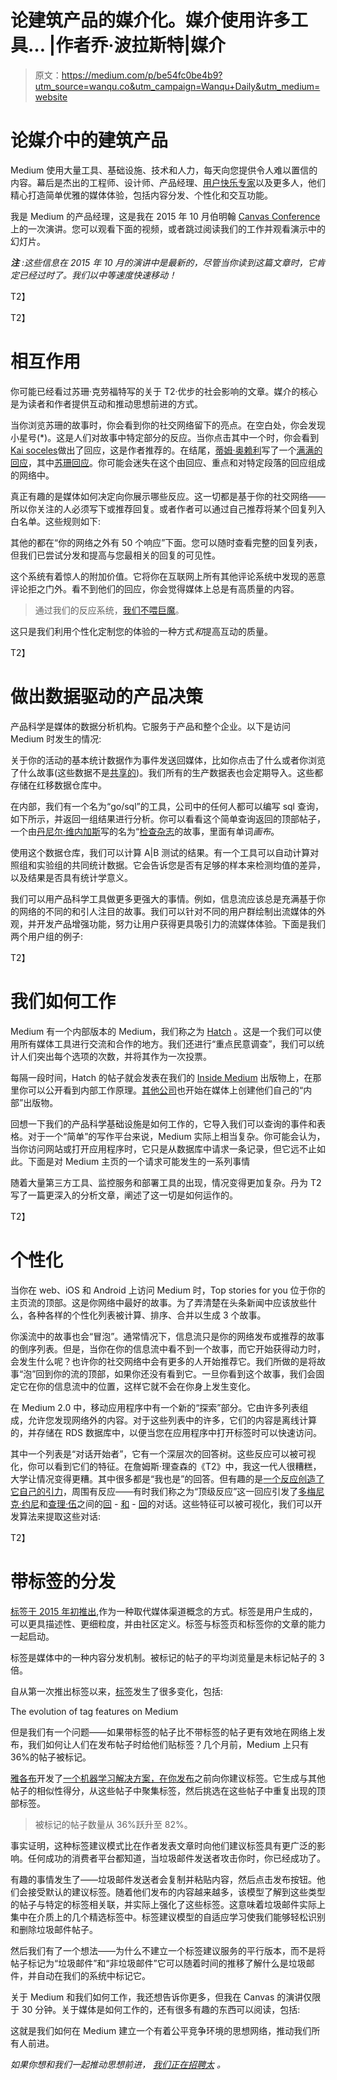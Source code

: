 # 论建筑产品的媒介化。媒介使用许多工具… |作者乔·波拉斯特|媒介

> 原文：<https://medium.com/p/be54fc0be4b9?utm_source=wanqu.co&utm_campaign=Wanqu+Daily&utm_medium=website>



# 论媒介中的建筑产品

Medium 使用大量工具、基础设施、技术和人力，每天向您提供令人难以置信的内容。幕后是杰出的工程师、设计师、产品经理、[用户快乐专家](https://medium.com/the-story/askmedium-3bed09d6c9b3#.wydv8t3ua)以及更多人，他们精心打造简单优雅的媒体体验，包括内容分发、个性化和交互功能。

我是 Medium 的产品经理，这是我在 2015 年 10 月伯明翰 [Canvas Conference](http://canvasconf.co.uk/) 上的一次演讲。您可以观看下面的视频，或者跳过阅读我们的工作并观看演示中的幻灯片。

***注*** *:这些信息在 2015 年 10 月的演讲中是最新的，尽管当你读到这篇文章时，它肯定已经过时了。我们以中等速度快速移动！*



T2】

T2】

# 相互作用

你可能已经看过苏珊·克劳福特写的关于 T2·优步的社会影响的文章。媒介的核心是为读者和作者提供互动和推动思想前进的方式。

当你浏览苏珊的故事时，你会看到你的社交网络留下的亮点。在空白处，你会发现小星号(*)。这是人们对故事中特定部分的反应。当你点击其中一个时，你会看到[Kai soceles](https://medium.com/u/9f958864e257?source=post_page-----be54fc0be4b9--------------------------------)做出了回应，这是作者推荐的。在结尾，[蒂姆·奥赖利](https://medium.com/u/8bd20f383de4?source=post_page-----be54fc0be4b9--------------------------------)写了一个[满满的回应](https://medium.com/backchannel/getting-over-taxis-79849b3a4282)，其中[苏珊回应](https://medium.com/@scrawford/hi-tim-9cd4ef88944b)。你可能会迷失在这个由回应、重点和对特定段落的回应组成的网络中。

真正有趣的是媒体如何决定向你展示哪些反应。这一切都是基于你的社交网络——所以你关注的人必须写下或推荐回复。或者作者可以通过自己推荐将某个回复列入白名单。这些规则如下:

其他的都在“你的网络之外有 50 个响应”下面。您可以随时查看完整的回复列表，但我们已尝试分发和提高与您最相关的回复的可见性。

这个系统有着惊人的附加价值。它将你在互联网上所有其他评论系统中发现的恶意评论拒之门外。看不到他们的回应，你会觉得媒体上总是有高质量的内容。

> 通过我们的反应系统，[我们不喂巨魔](https://medium.com/the-story/notes-quote-responses-and-troll-control-99a45dfcdaa0#.di23nv4u8)。

这只是我们利用个性化定制您的体验的一种方式*和*提高互动的质量。

T2】

# 做出数据驱动的产品决策

产品科学是媒体的数据分析机构。它服务于产品和整个企业。以下是访问 Medium 时发生的情况:



关于你的活动的基本统计数据作为事件发送回媒体，比如你点击了什么或者你浏览了什么故事(这些数据不是[共享的](https://medium.com/policy/medium-privacy-policy-f03bf92035c9#.wiir357xh))。我们所有的生产数据表也会定期导入。这些都存储在红移数据仓库中。

在内部，我们有一个名为“go/sql”的工具，公司中的任何人都可以编写 sql 查询，如下所示，并返回一组结果进行分析。你可以看看这个简单查询返回的顶部帖子，一个由[丹尼尔·维内加斯](https://medium.com/u/5da14174475f?source=post_page-----be54fc0be4b9--------------------------------)写的名为“[检查杂志](https://medium.com/sac-media/check-the-zine-b2478313f306)的故事，里面有单词*画布*。

使用这个数据仓库，我们可以计算 A|B 测试的结果。有一个工具可以自动计算对照组和实验组的共同统计数据。它会告诉您是否有足够的样本来检测均值的差异，以及结果是否具有统计学意义。

我们可以用产品科学工具做更多更强大的事情。例如，信息流应该总是充满基于你的网络的不同的和引人注目的故事。我们可以针对不同的用户群绘制出流媒体的外观，并开发产品增强功能，努力让用户获得更具吸引力的流媒体体验。下面是我们两个用户组的例子:



T2】

# 我们如何工作

Medium 有一个内部版本的 Medium，我们称之为 [Hatch](https://medium.com/inside/hatching-inside-medium-5ae60292d655#.ntcl3ud7t) 。这是一个我们可以使用所有媒体工具进行交流和合作的地方。我们还进行“重点民意调查”，我们可以统计人们突出每个选项的次数，并将其作为一次投票。

每隔一段时间，Hatch 的帖子就会发表在我们的 [Inside Medium](https://medium.com/inside) 出版物上，在那里你可以公开看到内部工作原理。[其他公司](https://ideas.beag.co/)也开始在媒体上创建他们自己的“内部”出版物。

回想一下我们的产品科学基础设施是如何工作的，它导入我们可以查询的事件和表格。对于一个“简单”的写作平台来说，Medium 实际上相当复杂。你可能会认为，当你访问网站或打开应用程序时，它只是从数据库中请求一条记录，但它远不止如此。下面是对 Medium 主页的一个请求可能发生的一系列事情

随着大量第三方工具、监控服务和部署工具的出现，情况变得更加复杂。丹为 T2 写了一篇更深入的分析文章，阐述了这一切是如何运作的。

T2】

# 个性化

当你在 web、iOS 和 Android 上访问 Medium 时，Top stories for you 位于你的主页流的顶部。这是你网络中最好的故事。为了弄清楚在头条新闻中应该放些什么，各种各样的个性化列表被计算、排序、合并以生成 3 个故事。

你溪流中的故事也会“冒泡”。通常情况下，信息流只是你的网络发布或推荐的故事的倒序列表。但是，当你在你的信息流中看不到一个故事，而它开始获得动力时，会发生什么呢？也许你的社交网络中会有更多的人开始推荐它。我们所做的是将故事“泡”回到你的流的顶部，如果你还没有看到它。一旦你看到这个故事，我们会固定它在你的信息流中的位置，这样它就不会在你身上发生变化。

在 Medium 2.0 中，移动应用程序中有一个新的“探索”部分。它由许多列表组成，允许您发现网络外的内容。对于这些列表中的许多，它们的内容是离线计算的，并存储在 RDS 数据库中，以便当您在应用程序中打开标签时可以快速访问。

其中一个列表是“对话开始者”，它有一个深层次的回答树。这些反应可以被可视化，你可以看到它们的特征。在詹姆斯·理查森的《T2》中，我这一代人很糟糕，大学让情况变得更糟。其中很多都是“我也是”的回答。但有趣的是[一个反应创造了它自己的引力](https://medium.com/@president/obnoxious-622600f247fd)，周围有反应——有时我们称之为“顶级反应”这一回应引发了[多梅尼克·约尼](https://medium.com/u/abe89fb50bc3?source=post_page-----be54fc0be4b9--------------------------------)和[查理·伍](https://medium.com/u/bdb5e77ecc32?source=post_page-----be54fc0be4b9--------------------------------)之间的[回](https://medium.com/@Domenick/thanks-michael-7d5ef97020ac) - [和](https://medium.com/@charleyvu/this-issue-is-this-who-or-what-gets-to-determine-what-really-is-sexist-racist-bigoted-a6b20f5443f5) - [回](https://medium.com/@Domenick/it-s-not-very-hard-to-figure-out-what-s-sexist-racist-bigoted-or-bullying-for-the-most-part-2f99dcf02433)的对话。这些特征可以被可视化，我们可以开发算法来提取这些对话:

T2】

# 带标签的分发

[标签于 2015 年初推出](https://medium.com/the-story/introducing-tags-to-medium-1b6182fd3dbd#.l3nx2kre4),作为一种取代媒体渠道概念的方式。标签是用户生成的，可以更具描述性、更细粒度，并由社区定义。标签与标签页和标签你的文章的能力一起启动。

标签是媒体中的一种内容分发机制。被标记的帖子的平均浏览量是未标记帖子的 3 倍。

自从第一次推出标签以来，[标签](https://medium.com/the-story/the-evolution-of-tags-65c74449e980#.lbennpygd)发生了很多变化，包括:





The evolution of tag features on Medium





但是我们有一个问题——如果带标签的帖子比不带标签的帖子更有效地在网络上发布，我们如何让人们在发布帖子时给他们贴标签？几个月前，Medium 上只有 36%的帖子被标记。

[雅各布](https://medium.com/u/6cf43495c073?source=post_page-----be54fc0be4b9--------------------------------)开发了[一个机器学习解决方案，在你发布](http://medium.com/data-lab/how-we-used-data-to-suggest-tags-for-your-story-a120076d0bb6)之前向你建议标签。它生成与其他帖子的相似性得分，从这些帖子中聚集标签，然后挑选在这些帖子中重复出现的顶部标签。

> 被标记的帖子数量从 36%跃升至 82%。

事实证明，这种标签建议模式比在作者发表文章时向他们建议标签具有更广泛的影响。任何成功的消费者平台都知道，当垃圾邮件发送者攻击你时，你已经成功了。



有趣的事情发生了——垃圾邮件发送者会复制并粘贴内容，然后点击发布按钮。他们会接受默认的建议标签。随着他们发布的内容越来越多，该模型了解到这些类型的帖子与特定的标签相关联，并实际上强化了这些标签。这意味着垃圾邮件实际上集中在介质上的几个精选标签中。标签建议模型的自适应学习使我们能够轻松识别和删除垃圾邮件帖子。

然后我们有了一个想法——为什么不建立一个标签建议服务的平行版本，而不是将帖子标记为“垃圾邮件”和“非垃圾邮件”它可以随着时间的推移了解什么是垃圾邮件，并自动在我们的系统中标记它。

关于 Medium 和我们如何工作，我还想告诉你更多，但我在 Canvas 的演讲仅限于 30 分钟。关于媒体是如何工作的，还有很多有趣的东西可以阅读，包括:



这就是我们如何在 Medium 建立一个有着公平竞争环境的思想网络，推动我们所有人前进。

*如果你想和我们一起推动思想前进，* [*我们正在招聘太*](https://medium.com/@Medium/jobs-page-b157594e8fce#.d2jpvuygk) *。*



